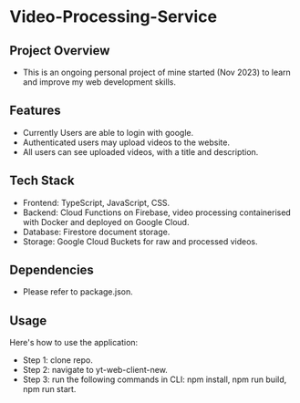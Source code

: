 # Video-Processing-Service

## Project Overview
- This is an ongoing personal project of mine started (Nov 2023) to learn and improve my web development skills.

## Features
- Currently Users are able to login with google.
- Authenticated users may upload videos to the website.
- All users can see uploaded videos, with a title and description.

## Tech Stack
- Frontend: TypeScript, JavaScript, CSS.
- Backend: Cloud Functions on Firebase, video processing containerised with Docker and deployed on Google Cloud.
- Database: Firestore document storage.
- Storage: Google Cloud Buckets for raw and processed videos.

## Dependencies
- Please refer to package.json.

## Usage
Here's how to use the application:
- Step 1: clone repo.
- Step 2: navigate to yt-web-client-new.
- Step 3: run the following commands in CLI: npm install, npm run build, npm run start.

